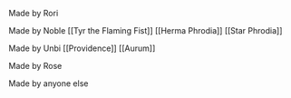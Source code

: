 
Made by Rori

Made by Noble
 [[Tyr the Flaming Fist]]
 [[Herma Phrodia]]
 [[Star Phrodia]]

Made by Unbi
 [[Providence]]
 [[Aurum]]

Made by Rose

Made by anyone else